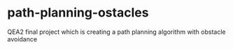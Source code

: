 # path-planning-ostacles
QEA2 final project which is creating a path planning algorithm with obstacle avoidance
